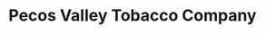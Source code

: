 ---
title: "Pecos Valley Tobacco Company"
url: /roswell/pecos-valley-tobacco-company/
shop: Tabak
---